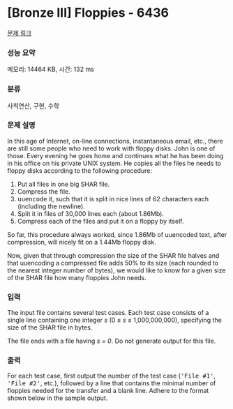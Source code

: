# [Bronze III] Floppies - 6436 

[문제 링크](https://www.acmicpc.net/problem/6436) 

### 성능 요약

메모리: 14464 KB, 시간: 132 ms

### 분류

사칙연산, 구현, 수학

### 문제 설명

<p>In this age of Internet, on-line connections, instantaneous email, etc., there are still some people who need to work with floppy disks. John is one of those. Every evening he goes home and continues what he has been doing in his office on his private UNIX system. He copies all the files he needs to floppy disks according to the following procedure:</p>

<ol>
	<li>Put all files in one big SHAR file.</li>
	<li>Compress the file.</li>
	<li><tt>uuencode</tt> it, such that it is split in nice lines of 62 characters each (including the newline).</li>
	<li>Split it in files of 30,000 lines each (about 1.86Mb).</li>
	<li>Compress each of the files and put it on a floppy by itself.</li>
</ol>

<p>So far, this procedure always worked, since 1.86Mb of uuencoded text, after compression, will nicely fit on a 1.44Mb floppy disk.</p>

<p>Now, given that through compression the size of the SHAR file halves and that uuencoding a compressed file adds 50% to its size (each rounded to the nearest integer number of bytes), we would like to know for a given size of the SHAR file how many floppies John needs.</p>

### 입력 

 <p>The input file contains several test cases. Each test case consists of a single line containing one integer <i>s</i> (0 ≤ <i>s </i>≤ 1,000,000,000), specifying the size of the SHAR file in bytes.</p>

<p>The file ends with a file having <i>s = 0</i>. Do not generate output for this file.</p>

### 출력 

 <p>For each test case, first output the number of the test case (<tt>'File #1'</tt>, <tt>'File #2'</tt>, etc.), followed by a line that contains the minimal number of floppies needed for the transfer and a blank line. Adhere to the format shown below in the sample output.</p>

